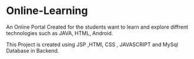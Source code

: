 # Online-Learning
An Online Portal Created for the students want to learn and explore diffrent technologies such as JAVA, HTML, Android.

This Project is created using JSP ,HTMl, CSS , JAVASCRIPT and MySql Database in Backend.
